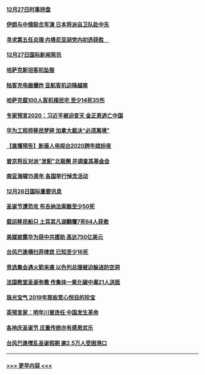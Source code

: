 #### [12月27日时事拼盘](../pages/prog202/a102738992.md?t=12280622) 
#### [伊朗与中俄联合军演 日本将派自卫队赴中东](../pages/prog202/a102738823.md?t=12280622) 
#### [寻求第五任总理 内塔尼亚胡党内初选获胜　](../pages/prog202/a102738772.md?t=12280622) 
#### [12月27日国际新闻简讯](../pages/prog202/a102738604.md?t=12280622) 
#### [哈萨克斯坦客机坠毁](../pages/prog202/a102738606.md?t=12280622) 
#### [陆客充电器爆炸 亚航客机迫降越南](../pages/prog202/a102738530.md?t=12280622) 
#### [哈萨克载100人客机撞民宅 至少14死35伤](../pages/prog202/a102738485.md?t=12280622) 
#### [专家预言2020：习近平被迫变天 金正恩逃亡中国](../pages/prog202/a102738340.md?t=12280622) 
#### [华为工程师移民梦碎 加拿大裁决“必须离境”](../pages/prog202/a102738306.md?t=12280622) 
#### [【直播预告】新唐人电视台2020跨年缤纷夜](../pages/prog202/a102738273.md?t=12280622) 
#### [普京将反对派“发配”北极圈 并调查其基金会](../pages/prog202/a102738056.md?t=12280622) 
#### [南亚海啸15周年 各国举行悼念活动](../pages/prog202/a102738043.md?t=12280622) 
#### [12月26日国际重要讯息](../pages/prog202/a102737872.md?t=12280622) 
#### [圣诞节遭恐攻 布吉纳法索酿至少50死](../pages/prog202/a102737869.md?t=12280622) 
#### [载运移民船只 土耳其凡湖翻覆7死64人获救](../pages/prog202/a102737839.md?t=12280622) 
#### [美媒披露华为获中共援助 高达750亿美元](../pages/prog202/a102737744.md?t=12280622) 
#### [台风巴逢横扫菲律宾 已知至少16死](../pages/prog202/a102737673.md?t=12280622) 
#### [竞选集会遇火箭来袭 以色列总理被迫躲进防空洞](../pages/prog202/a102737659.md?t=12280622) 
#### [法国教堂圣诞弥撒 传集体一氧化碳中毒21人送医](../pages/prog202/a102737634.md?t=12280622) 
#### [珠光宝气 2019年那些赏心悦目的珍宝](../pages/prog202/a102737509.md?t=12280622) 
#### [英预言家：明年川普连任 中国发生革命](../pages/prog202/a102737473.md?t=12280622) 
#### [各地庆圣诞节 庄重传统亦有感恩欢乐](../pages/prog202/a102737408.md?t=12280622) 
#### [台风巴逢搅乱圣诞假期 逾2.5万人受困港口](../pages/prog202/a102737251.md?t=12280622) 

----
#### [ >>> 更早内容 <<< ](../indexes/prog202-earlier.md)
